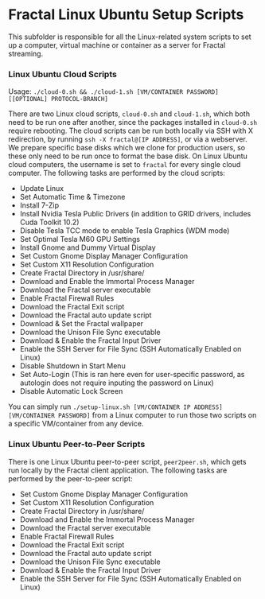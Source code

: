 # Fractal Linux Ubuntu Setup Scripts

This subfolder is responsible for all the Linux-related system scripts to set up a computer, virtual machine or container as a server for Fractal streaming.

### Linux Ubuntu Cloud Scripts

Usage: `./cloud-0.sh && ./cloud-1.sh [VM/CONTAINER PASSWORD] [[OPTIONAL] PROTOCOL-BRANCH]`

There are two Linux cloud scripts, `cloud-0.sh` and `cloud-1.sh`, which both need to be run one after another, since the packages installed in `cloud-0.sh` require rebooting. The cloud scripts can be run both locally via SSH with X redirection, by running `ssh -X fractal@[IP ADDRESS]`, or via a webserver. We prepare specific base disks which we clone for production users, so these only need to be run once to format the base disk. On Linux Ubuntu cloud computers, the username is set to `fractal` for every single cloud computer. The following tasks are performed by the cloud scripts:

- Update Linux
- Set Automatic Time & Timezone
- Install 7-Zip
- Install Nvidia Tesla Public Drivers (in addition to GRID drivers, includes Cuda Toolkit 10.2)
- Disable Tesla TCC mode to enable Tesla Graphics (WDM mode)
- Set Optimal Tesla M60 GPU Settings
- Install Gnome and Dummy Virtual Display
- Set Custom Gnome Display Manager Configuration
- Set Custom X11 Resolution Configuration
- Create Fractal Directory in /usr/share/
- Download and Enable the Immortal Process Manager
- Download the Fractal server executable
- Enable Fractal Firewall Rules
- Download the Fractal Exit script
- Download the Fractal auto update script
- Download & Set the Fractal wallpaper
- Download the Unison File Sync executable
- Download & Enable the Fractal Input Driver
- Enable the SSH Server for File Sync (SSH Automatically Enabled on Linux)
- Disable Shutdown in Start Menu
- Set Auto-Login (This is ran here even for user-specific password, as autologin does not require inputing the password on Linux)
- Disable Automatic Lock Screen

You can simply run `./setup-linux.sh [VM/CONTAINER IP ADDRESS] [VM/CONTAINER PASSWORD]` from a Linux computer to run those two scripts on a specific VM/container from any device.

### Linux Ubuntu Peer-to-Peer Scripts

There is one Linux Ubuntu peer-to-peer script, `peer2peer.sh`, which gets run locally by the Fractal client application. The following tasks are performed by the peer-to-peer script:

- Set Custom Gnome Display Manager Configuration
- Set Custom X11 Resolution Configuration
- Create Fractal Directory in /usr/share/
- Download and Enable the Immortal Process Manager
- Download the Fractal server executable
- Enable Fractal Firewall Rules
- Download the Fractal Exit script
- Download the Fractal auto update script
- Download the Unison File Sync executable
- Download & Enable the Fractal Input Driver
- Enable the SSH Server for File Sync (SSH Automatically Enabled on Linux)
